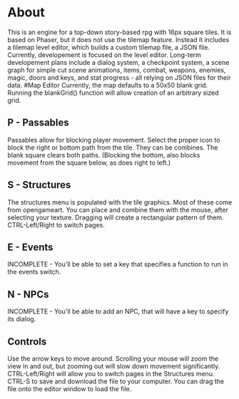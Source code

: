 # About
This is an engine for a top-down story-based rpg with 16px square tiles.  It is based on Phaser, but it does not use the tilemap feature.  Instead it includes a tilemap level editor, which builds a custom tilemap file, a JSON file.
Currently, developement is focused on the level editor.  Long-term developement plans include a dialog system, a checkpoint system, a scene graph for simple cut scene animations, items, combat, weapons, enemies, magic, doors and keys, and stat progress - all relying on JSON files for their data.
#Map Editor
Currently, the map defaults to a 50x50 blank grid.  Running the blankGrid() function will allow creation of an arbitrary sized grid.
## P - Passables
Passables allow for blocking player movement.  Select the proper icon to block the right or bottom path from the tile.  They can be combines.  The blank square clears both paths.  (Blocking the bottom, also blocks movement from the square below, as does right to left.)
## S - Structures
The structures menu is populated with the tile graphics.  Most of these come from opengameart.  You can place and combine them with the mouse, after selecting your texture.  Dragging will create a rectangular pattern of them.  CTRL-Left/Right to switch pages.
## E - Events
INCOMPLETE - You'll be able to set a key that specifies a function to run in the events switch.
## N - NPCs
INCOMPLETE - You'll be able to add an NPC, that will have a key to specify its dialog.
## Controls
Use the arrow keys to move around.  Scrolling your mouse will zoom the view in and out, but zooming out will slow down movement significantly.  CTRL-Left/Right will allow you to switch pages in the Structures menu. CTRL-S to save and download the file to your computer.  You can drag the file onto the editor window to load the file.
